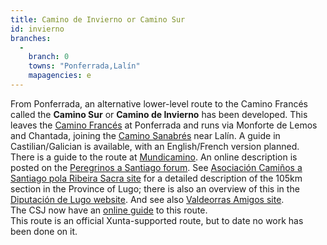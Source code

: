 ```yaml
---
title: Camino de Invierno or Camino Sur
id: invierno
branches:
  -
    branch: 0
    towns: "Ponferrada,Lalín"
    mapagencies: e
---
```


From Ponferrada, an alternative lower-level route to the Camino Francés called the **Camino Sur** or **Camino de Invierno** has been developed. This leaves the [Camino Francés][0] at Ponferrada and runs via Monforte de Lemos and Chantada, joining the [Camino Sanabrés][1] near Lalín. A guide in Castilian/Galician is available, with an English/French version planned. There is a guide to the route at [Mundicamino][2]. An online description is posted on the [Peregrinos a Santiago forum][3]. See [Asociación Camiños a Santiago pola Ribeira Sacra site][4] for a detailed description of the 105km section in the Province of Lugo; there is also an overview of this in the [Diputación de Lugo website][5]. And see also [Valdeorras Amigos site][6].  
The CSJ now have an [online guide][7] to this route.  
This route is an official Xunta-supported route, but to date no work has been done on it.

[0]: frances.html
[1]: sanabres.html
[2]: http://www.mundicamino.com/rutas.cfm?id=66
[3]: http://www.peregrinosasantiago.com/foro/read.php?1,42073
[4]: http://www.caminodeinvierno.com/
[5]: http://www.diputacionlugo.org/html/camino_sur.htm
[6]: http://caminodeinvierno.es/
[7]: http://www.csj.org.uk/guides-online.htm